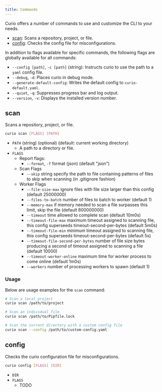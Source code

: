 ```yaml
---
title: Commands
---
```


Curio offers a number of commands to use and customize the CLI to your needs.

- [scan](#scan): Scans a repository, project, or file.
- [config](#config): Checks the config file for misconfigurations.

In addition to flags available for specific commands, the following flags are globally available for all commands:

- `--config [path]`, `-c [path]` (string): Instructs curio to use the path to a `yaml` config file.
- `--debug`, `-d`: Places curio in debug mode.
- `--generate-default-config`: Writes the default config to `curio-default.yaml`.
- `--quiet`, `-q`: Suppresses progress bar and log output.
- `--version`, `-v`: Displays the installed version number.

## scan

Scans a repository, project, or file.

```bash
curio scan [FLAGS] [PATH]
```

- `PATH` (string) (optional) (default: current working directory)
  - A path to a directory or file.
- `FLAGS`
  - Report flags:
    - `--format`, `-f` format (json) (default "json")
  - Scan Flags
    - `--skip` string specify the path to file containing patterns of files to skip when scanning (in .gitignore fashion)
  - Worker Flags
    - `--file-size-max` ignore files with file size larger than this config (default 25000000)
    - `--files-to-batch` number of files to batch to worker (default 1)
    - `--memory-max` if memory needed to scan a file surpasses this limit, skip the file (default 800000000)
    - `--timeout` time allowed to complete scan (default 10m0s)
    - `--timeout-file-max` maximum timeout assigned to scanning file, this config superseeds timeout-second-per-bytes (default 5m0s)
    - `--timeout-file-min` minimum timeout assigned to scanning file, this config superseeds timeout-second-per-bytes (default 5s)
    - `--timeout-file-second-per-bytes` number of file size bytes producing a second of timeout assigned to scanning a file (default 10000)
    - `--timeout-worker-online` maximum time for worker process to come online (default 1m0s)
    - `--workers` number of processing workers to spawn (default 1)

### Usage

Below are usage examples for the `scan` command:

```bash
# Scan a local project
curio scan /path/to/project

# Scan an individual file
curio scan /path/to/Pipfile.lock

# Scan the current directory with a custom config file
curio scan --config /path/to/custom-config.yaml
```

## config

Checks the curio configuration file for misconfigurations.

```bash
curio config [FLAGS] [DIR]
```

- `DIR`
- `FLAGS`
  - TODO
